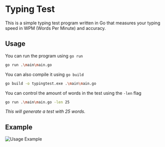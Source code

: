 # Typing Test
This is a simple typing test program written in Go that measures your typing speed in WPM (Words Per Minute) and accuracy.

## Usage
You can run the program using `go run`
```bash
go run .\main\main.go
```

You can also compile it using `go build`
```bash
go build -o typingtest.exe .\main\main.go
```

You can control the amount of words in the test using the `-len` flag
```bash
go run .\main\main.go -len 25
```
*This will generate a test with 25 words.*

## Example
![Usage Example](./assets/usage_example.gif)